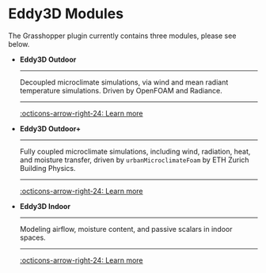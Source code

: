 <style>
    /* Application header should be static for the landing page */
    .md-header {
      position: initial;
    }
    /* Hide navigation */
    @media screen and (min-width: 76.25em) {
      .md-sidebar--primary {
        display: none;
      }
    }
      .md-content__button {
    display: none;
  }
</style>



# Eddy3D Modules

The Grasshopper plugin currently contains three modules, please see below.

<div class="grid cards" markdown>

- __Eddy3D Outdoor__

    ---

    Decoupled microclimate simulations, via wind and mean radiant temperature simulations. Driven by OpenFOAM and Radiance.

    ---

    [:octicons-arrow-right-24: Learn more](https://docs.eddy3d.com/outdoor/)

- __Eddy3D Outdoor+__

    ---

    Fully coupled microclimate simulations, including wind, radiation, heat, and moisture transfer, driven by `urbanMicroclimateFoam` by ETH Zurich Building Physics.

    ---

    [:octicons-arrow-right-24: Learn more](https://docs.eddy3d.com/outdoor%2B/)

- __Eddy3D Indoor__

    ---

    Modeling airflow, moisture content, and passive scalars in indoor spaces.

    ---

    [:octicons-arrow-right-24: Learn more](https://docs.eddy3d.com/indoor/)

</div>

